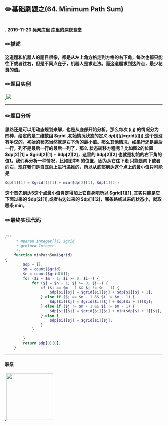 
## :pencil2:基础刷题之(64. Minimum Path Sum)
<br>.
**2019-11-20 吴亲库里 库里的深夜食堂**

### :pencil2:描述

**这道题和机器人的题目很像，都是从左上角方格走到方格的右下角，每次也都只能往下或者往右，但是不同点在于，机器人是求走法。而这道题求到达终点，最少花费的值。**
### :pencil2:题目实例

<a href="https://github.com/wuqinqiang/">
​    <img src="https://github.com/wuqinqiang/Lettcode-php/blob/master/images/64.png">
</a> 

****
### :pencil2:题目分析
  
**思路还是可以用动态规划来解，也是从底部开始分析。那么每次 (i,j) 的情况分为四种，给定的是二维数组 $grid ,初始情况状态的定义 $dp[$i][$j]=$grid[$i][$j],这个是没有争议的，初始的状态当然就是右下角的最小值。那么其他情况，如果行还是最后一行，列不是最后一行的最后一列了，那么 状态转移方程呢？比如图2的位置 $dp[2][1] = $grid[2][1] + $dp[2][2]，这里的 $dp[2][2] 也就是初始的右下角的值1。我们再分析一种情况，比如图中5 的位置，因为从它往下走 只能是向下或者向右，现在我们是自底向上进行递推的，所以从底部到达这个点上的最小值只可能是**

```php
$dp[1][1] = $grid[1][1] + min($dp[2][1], $dp[1][2])   

```

**这个首先到达5这个点最小值肯定得加上它自身吧所以 $grid[1][1] ,其实只能是它下面过来的 $dp[2][1],或者右边过来的 $dp[1][2]，哪条路线过来的状态小，就取哪条 min。**
### :pencil2:最终实现代码

```php

/**
     * @param Integer[][] $grid
     * @return Integer
     */
    function minPathSum($grid)
{
        $dp = [];
        $m = count($grid);
        $n = count($grid[0]);
        for ($i = $m - 1; $i >= 0; $i--) {
            for ($j = $n - 1; $j >= 0; $j--) {
                if ($i == $m - 1 && $j != $n - 1) {
                    $dp[$i][$j] = $grid[$i][$j] + $dp[$i][$j + 1];
                } else if ($j == $n - 1 && $i != $m - 1) {
                    $dp[$i][$j] = $grid[$i][$j] + $dp[$i + 1][$j];
                } else if ($j != $n - 1 && $i != $m - 1) {
                    $dp[$i][$j] = $grid[$i][$j] + min($dp[$i + 1][$j], $dp[$i][$j + 1]);
                } else {
                    $dp[$i][$j] = $grid[$i][$j];
                }
            }

        }
        return $dp[0][0];
    }

```
  ****
 
#### 联系

<a href="https://github.com/wuqinqiang/">
​    <img src="https://github.com/wuqinqiang/Lettcode-php/blob/master/qrcode_for_gh_c194f9d4cdb1_430.jpg" width="150px" height="150px">
</a> 